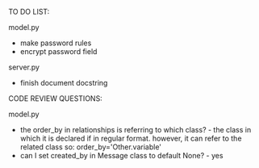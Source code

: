 TO DO LIST:

model.py
- make password rules
- encrypt password field 

server.py
- finish document docstring







CODE REVIEW QUESTIONS:

model.py
- the order_by in relationships is referring to which class? - the class in which it is declared if in regular format. however, it can refer to the related class so:
order_by='Other.variable'
- can I set created_by in Message class to default None? - yes

